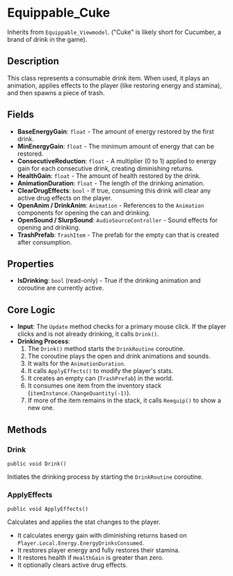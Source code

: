 # Equippable_Cuke

Inherits from `Equippable_Viewmodel`. ("Cuke" is likely short for Cucumber, a brand of drink in the game).

## Description

This class represents a consumable drink item. When used, it plays an animation, applies effects to the player (like restoring energy and stamina), and then spawns a piece of trash.

## Fields

-   **BaseEnergyGain**: `float` - The amount of energy restored by the first drink.
-   **MinEnergyGain**: `float` - The minimum amount of energy that can be restored.
-   **ConsecutiveReduction**: `float` - A multiplier (0 to 1) applied to energy gain for each consecutive drink, creating diminishing returns.
-   **HealthGain**: `float` - The amount of health restored by the drink.
-   **AnimationDuration**: `float` - The length of the drinking animation.
-   **ClearDrugEffects**: `bool` - If true, consuming this drink will clear any active drug effects on the player.
-   **OpenAnim / DrinkAnim**: `Animation` - References to the `Animation` components for opening the can and drinking.
-   **OpenSound / SlurpSound**: `AudioSourceController` - Sound effects for opening and drinking.
-   **TrashPrefab**: `TrashItem` - The prefab for the empty can that is created after consumption.

## Properties

-   **IsDrinking**: `bool` (read-only) - True if the drinking animation and coroutine are currently active.

## Core Logic

-   **Input**: The `Update` method checks for a primary mouse click. If the player clicks and is not already drinking, it calls `Drink()`.
-   **Drinking Process**:
    1.  The `Drink()` method starts the `DrinkRoutine` coroutine.
    2.  The coroutine plays the open and drink animations and sounds.
    3.  It waits for the `AnimationDuration`.
    4.  It calls `ApplyEffects()` to modify the player's stats.
    5.  It creates an empty can (`TrashPrefab`) in the world.
    6.  It consumes one item from the inventory stack (`itemInstance.ChangeQuantity(-1)`).
    7.  If more of the item remains in the stack, it calls `Reequip()` to show a new one.

## Methods

### Drink
`public void Drink()`

Initiates the drinking process by starting the `DrinkRoutine` coroutine.

### ApplyEffects
`public void ApplyEffects()`

Calculates and applies the stat changes to the player.
-   It calculates energy gain with diminishing returns based on `Player.Local.Energy.EnergyDrinksConsumed`.
-   It restores player energy and fully restores their stamina.
-   It restores health if `HealthGain` is greater than zero.
-   It optionally clears active drug effects.
